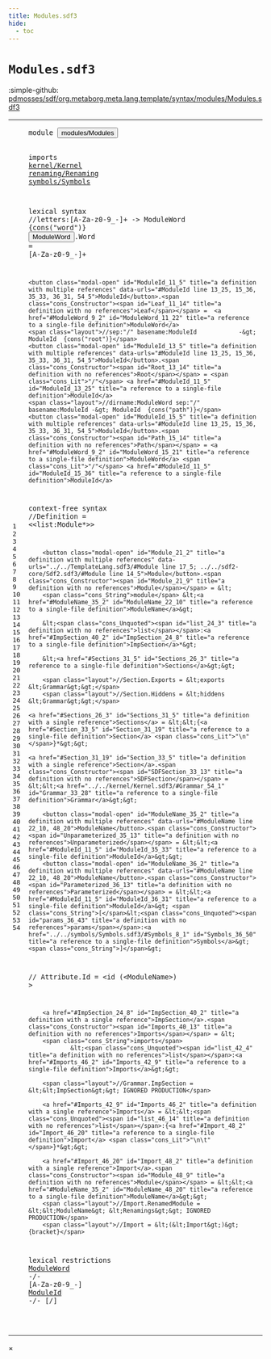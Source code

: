 ```yaml
---
title: Modules.sdf3
hide:
  - toc
---
```


# `Modules.sdf3`

:simple-github: [pdmosses/sdf/org.metaborg.meta.lang.template/syntax/modules/Modules.sdf3]

[pdmosses/sdf/org.metaborg.meta.lang.template/syntax/modules/Modules.sdf3]: https://github.com/pdmosses/sdf/blob/master/org.metaborg.meta.lang.template/syntax/modules/Modules.sdf3 "The source file on GitHub"

<div class="sdf3"><table class="highlighttable"><tbody><tr><td class="linenos"><div class="linenodiv"><pre><span></span>1
2
3
4
5
6
7
8
9
10
11
12
13
14
15
16
17
18
19
20
21
22
23
24
25
26
27
28
29
30
31
32
33
34
35
36
37
38
39
40
41
42
43
44
45
46
47
48
49
50
51
52
53
54
</pre></div></td>
<td class="code"><pre><code><span class="keyword">module</span> <button class="modal-open" id="modules/Modules_1_8" title="a definition with multiple references" data-urls="../../TemplateLang.sdf3/#modules/Modules line 13_3; ../../sdf2-core/SDF.sdf3/#modules/Modules line 2_24; ../../sdf2-core/Sdf2-Syntax.sdf3/#modules/Modules line 5_9; ../../sdf2-core/Sdf2.sdf3/#modules/Modules line 10_3">modules/Modules</button>

<span class="keyword">imports</span> <a href="../../kernel/Kernel.sdf3/#kernel/Kernel_1_8" id="kernel/Kernel_3_9" title="a reference to a single-file definition">kernel/Kernel</a> 
        <a href="../../renaming/Renaming.sdf3/#renaming/Renaming_1_8" id="renaming/Renaming_4_9" title="a reference to a single-file definition">renaming/Renaming</a>
        <a href="../../symbols/Symbols.sdf3/#symbols/Symbols_1_8" id="symbols/Symbols_5_9" title="a reference to a single-file definition">symbols/Symbols</a>
 
<span class="keyword">lexical syntax</span>
    <span class="layout">//letters:[A-Za-z0-9\_\-]+ -&gt; ModuleWord  {cons("word")}</span>
        <button class="modal-open" id="ModuleWord_9_2" title="a definition with multiple references" data-urls="#ModuleWord line 11_22, 15_21, 53_5">ModuleWord</button>.<span class="cons_Constructor"><span id="Word_9_13" title="a definition with no references">Word</span></span> = [<span class="cons_Regular">A</span>-<span class="cons_Regular">Z</span><span class="cons_Regular">a</span>-<span class="cons_Regular">z</span><span class="cons_Regular">0</span>-<span class="cons_Regular">9</span>\_\-]+
        
    <button class="modal-open" id="ModuleId_11_5" title="a definition with multiple references" data-urls="#ModuleId line 13_25, 15_36, 35_33, 36_31, 54_5">ModuleId</button>.<span class="cons_Constructor"><span id="Leaf_11_14" title="a definition with no references">Leaf</span></span> =  <a href="#ModuleWord_9_2" id="ModuleWord_11_22" title="a reference to a single-file definition">ModuleWord</a>
    <span class="layout">//sep:"/" basename:ModuleId            -&gt; ModuleId  {cons("root")}</span>
    <button class="modal-open" id="ModuleId_13_5" title="a definition with multiple references" data-urls="#ModuleId line 13_25, 15_36, 35_33, 36_31, 54_5">ModuleId</button>.<span class="cons_Constructor"><span id="Root_13_14" title="a definition with no references">Root</span></span> = <span class="cons_Lit">"/"</span> <a href="#ModuleId_11_5" id="ModuleId_13_25" title="a reference to a single-file definition">ModuleId</a>
    <span class="layout">//dirname:ModuleWord sep:"/" basename:ModuleId -&gt; ModuleId  {cons("path")}</span>
    <button class="modal-open" id="ModuleId_15_5" title="a definition with multiple references" data-urls="#ModuleId line 13_25, 15_36, 35_33, 36_31, 54_5">ModuleId</button>.<span class="cons_Constructor"><span id="Path_15_14" title="a definition with no references">Path</span></span> = <a href="#ModuleWord_9_2" id="ModuleWord_15_21" title="a reference to a single-file definition">ModuleWord</a> <span class="cons_Lit">"/"</span> <a href="#ModuleId_11_5" id="ModuleId_15_36" title="a reference to a single-file definition">ModuleId</a>
    

<span class="keyword">context-free syntax</span>
        <span class="layout">//Definition = &lt;&lt;list:Module*&gt;&gt;</span>
        
        <button class="modal-open" id="Module_21_2" title="a definition with multiple references" data-urls="../../TemplateLang.sdf3/#Module line 17_5; ../../sdf2-core/Sdf2.sdf3/#Module line 14_5">Module</button>.<span class="cons_Constructor"><span id="Module_21_9" title="a definition with no references">Module</span></span> = &lt;
        <span class="cons_String">module</span> &lt;<a href="#ModuleName_35_2" id="ModuleName_22_10" title="a reference to a single-file definition">ModuleName</a>&gt;
        
        &lt;<span class="cons_Unquoted"><span id="list_24_3" title="a definition with no references">list</span></span>:<a href="#ImpSection_40_2" id="ImpSection_24_8" title="a reference to a single-file definition">ImpSection</a>*&gt;
        
        &lt;<a href="#Sections_31_5" id="Sections_26_3" title="a reference to a single-file definition">Sections</a>&gt;&gt;
        
        <span class="layout">//Section.Exports = &lt;exports &lt;Grammar&gt;&gt;</span>
        <span class="layout">//Section.Hiddens = &lt;hiddens &lt;Grammar&gt;&gt;</span>
        
    <a href="#Sections_26_3" id="Sections_31_5" title="a definition with a single reference">Sections</a> = &lt;&lt;{<a href="#Section_33_5" id="Section_31_19" title="a reference to a single-file definition">Section</a> <span class="cons_Lit">"\n"</span>}*&gt;&gt;
    
    <a href="#Section_31_19" id="Section_33_5" title="a definition with a single reference">Section</a>.<span class="cons_Constructor"><span id="SDFSection_33_13" title="a definition with no references">SDFSection</span></span> = &lt;&lt;<a href="../../kernel/Kernel.sdf3/#Grammar_54_1" id="Grammar_33_28" title="a reference to a single-file definition">Grammar</a>&gt;&gt;
        
        <button class="modal-open" id="ModuleName_35_2" title="a definition with multiple references" data-urls="#ModuleName line 22_10, 48_20">ModuleName</button>.<span class="cons_Constructor"><span id="Unparameterized_35_13" title="a definition with no references">Unparameterized</span></span> = &lt;&lt;<a href="#ModuleId_11_5" id="ModuleId_35_33" title="a reference to a single-file definition">ModuleId</a>&gt;&gt;
        <button class="modal-open" id="ModuleName_36_2" title="a definition with multiple references" data-urls="#ModuleName line 22_10, 48_20">ModuleName</button>.<span class="cons_Constructor"><span id="Parameterized_36_13" title="a definition with no references">Parameterized</span></span> = &lt;&lt;<a href="#ModuleId_11_5" id="ModuleId_36_31" title="a reference to a single-file definition">ModuleId</a>&gt; <span class="cons_String">[</span>&lt;<span class="cons_Unquoted"><span id="params_36_43" title="a definition with no references">params</span></span>:<a href="../../symbols/Symbols.sdf3/#Symbols_8_1" id="Symbols_36_50" title="a reference to a single-file definition">Symbols</a>&gt;<span class="cons_String">]</span>&gt;
        
<span class="layout">//        Attribute.Id = &lt;id (&lt;ModuleName&gt;) &gt; </span>
        
        <a href="#ImpSection_24_8" id="ImpSection_40_2" title="a definition with a single reference">ImpSection</a>.<span class="cons_Constructor"><span id="Imports_40_13" title="a definition with no references">Imports</span></span> = &lt;
        <span class="cons_String">imports</span> 
                &lt;<span class="cons_Unquoted"><span id="list_42_4" title="a definition with no references">list</span></span>:<a href="#Imports_46_2" id="Imports_42_9" title="a reference to a single-file definition">Imports</a>&gt;&gt;
        
        <span class="layout">//Grammar.ImpSection = &lt;&lt;ImpSection&gt;&gt; IGNORED PRODUCTION</span>
         
        <a href="#Imports_42_9" id="Imports_46_2" title="a definition with a single reference">Imports</a> = &lt;&lt;<span class="cons_Unquoted"><span id="list_46_14" title="a definition with no references">list</span></span>:{<a href="#Import_48_2" id="Import_46_20" title="a reference to a single-file definition">Import</a> <span class="cons_Lit">"\n\t"</span>}*&gt;&gt;
        
        <a href="#Import_46_20" id="Import_48_2" title="a definition with a single reference">Import</a>.<span class="cons_Constructor"><span id="Module_48_9" title="a definition with no references">Module</span></span> = &lt;&lt;<a href="#ModuleName_35_2" id="ModuleName_48_20" title="a reference to a single-file definition">ModuleName</a>&gt;&gt;
        <span class="layout">//Import.RenamedModule = &lt;&lt;ModuleName&gt; &lt;Renamings&gt;&gt; IGNORED PRODUCTION</span>
        <span class="layout">//Import = &lt;(&lt;Import&gt;)&gt; {bracket}</span>

  <span class="keyword">lexical restrictions</span>
    <a href="#ModuleWord_9_2" id="ModuleWord_53_5" title="a reference to a single-file definition">ModuleWord</a> -/- [<span class="cons_Regular">A</span>-<span class="cons_Regular">Z</span><span class="cons_Regular">a</span>-<span class="cons_Regular">z</span><span class="cons_Regular">0</span>-<span class="cons_Regular">9</span>\_\-]
    <a href="#ModuleId_11_5" id="ModuleId_54_5" title="a reference to a single-file definition">ModuleId</a> -/- [\/]

</code></pre></td></tr></tbody></table></div>

<div id="modal">
  <div id="modal-content">
    <span id="modal-close">&times;</span>
    <h2 id="modal-h2"></h2>
    <p  id="modal-p"></p>
    <ul id="modal-ul"></ul>
  </div>
</div>
